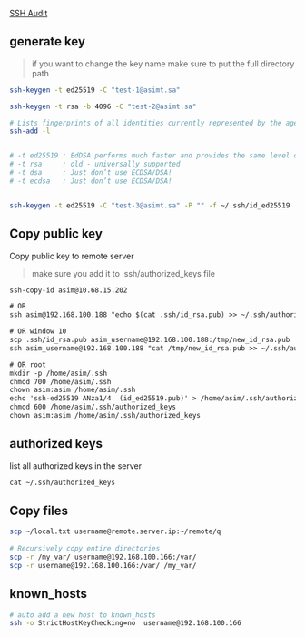 [SSH Audit](ssh-audit.com)


## generate key
> if you want to change the key name make sure to put the full directory path
```bash
ssh-keygen -t ed25519 -C "test-1@asimt.sa"

ssh-keygen -t rsa -b 4096 -C "test-2@asimt.sa"

# Lists fingerprints of all identities currently represented by the agent.
ssh-add -l


# -t ed25519 : EdDSA performs much faster and provides the same level of security with significantly smaller keys
# -t rsa     : old - universally supported
# -t dsa     : Just don’t use ECDSA/DSA!
# -t ecdsa   : Just don’t use ECDSA/DSA!


ssh-keygen -t ed25519 -C "test-3@asimt.sa" -P "" -f ~/.ssh/id_ed25519
```


## Copy public key
Copy public key to remote server
> make sure you add it to .ssh/authorized_keys file
```txt
ssh-copy-id asim@10.68.15.202

# OR
ssh asim@192.168.100.188 "echo $(cat .ssh/id_rsa.pub) >> ~/.ssh/authorized_keys"

# OR window 10
scp .ssh/id_rsa.pub asim_username@192.168.100.188:/tmp/new_id_rsa.pub
ssh asim_username@192.168.100.188 "cat /tmp/new_id_rsa.pub >> ~/.ssh/authorized_keys"

# OR root
mkdir -p /home/asim/.ssh
chmod 700 /home/asim/.ssh
chown asim:asim /home/asim/.ssh
echo 'ssh-ed25519 ANza1/4  (id_ed25519.pub)' > /home/asim/.ssh/authorized_keys
chmod 600 /home/asim/.ssh/authorized_keys
chown asim:asim /home/asim/.ssh/authorized_keys
```


## authorized keys
list all authorized keys in the server
```txt
cat ~/.ssh/authorized_keys 
```


## Copy files
```bash
scp ~/local.txt username@remote.server.ip:~/remote/q
 
# Recursively copy entire directories
scp -r /my_var/ username@192.168.100.166:/var/
scp -r username@192.168.100.166:/var/ /my_var/
```


## known_hosts
```bash
# auto add a new host to known_hosts
ssh -o StrictHostKeyChecking=no  username@192.168.100.166
```
